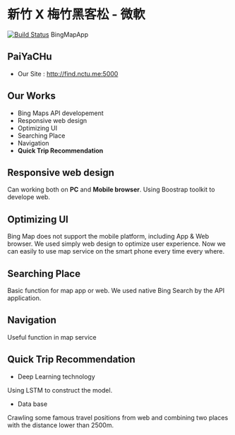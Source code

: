 新竹 X 梅竹黑客松 - 微軟
========================
[![Build Status](https://secure.travis-ci.org/thoughtbot/capybara-webkit.svg?branch=master)](https://travis-ci.org/thoughtbot/capybara-webkit)
BingMapApp

PaiYaCHu
-----------------------
- Our Site : http://find.nctu.me:5000

Our Works
-----------------------
- Bing Maps API developement
- Responsive web design
- Optimizing UI 
- Searching Place
- Navigation
- **Quick Trip Recommendation**

Responsive web design
-----------------------
Can working both on **PC** and **Mobile browser**. Using Boostrap toolkit to develope web.

Optimizing UI
-----------------------
Bing Map does not support the mobile platform, including App & Web browser.
 We used simply web design to optimize user experience. Now we can easily to use map service on the smart phone every time every where.

Searching Place
-----------------------
Basic function for map app or web. We used native Bing Search by the API application.

Navigation
-----------------------
Useful function in map service

Quick Trip Recommendation
-----------------------
- Deep Learning technology

Using LSTM to construct the model.

- Data base

Crawling some famous travel positions from web and combining two places with the distance lower than 2500m.


